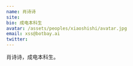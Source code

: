 ```yaml
---
name: 肖诗诗
site: 
bio: 成电本科生
avatar: /assets/peoples/xiaoshishi/avatar.jpg
email: xss@botbay.ai
twitter: 
---
```


肖诗诗，成电本科生。
